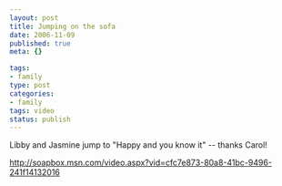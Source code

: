 ```yaml
--- 
layout: post
title: Jumping on the sofa
date: 2006-11-09
published: true
meta: {}

tags: 
- family
type: post
categories: 
- family
tags: video
status: publish
---
```



Libby and Jasmine jump to "Happy and you know it" -- thanks Carol!

 

<http://soapbox.msn.com/video.aspx?vid=cfc7e873-80a8-41bc-9496-241f14132016>

